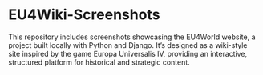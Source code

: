 # EU4Wiki-Screenshots
This repository includes screenshots showcasing the EU4World website, a project built locally with Python and Django. It’s designed as a wiki-style site inspired by the game Europa Universalis IV, providing an interactive, structured platform for historical and strategic content.
